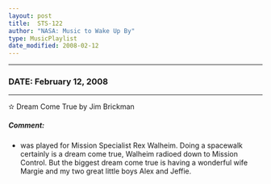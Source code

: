 ```yaml
---
layout: post
title:  STS-122
author: "NASA: Music to Wake Up By"
type: MusicPlaylist
date_modified: 2008-02-12
---
```


----
### DATE: February 12, 2008
----
✫ Dream Come True by Jim Brickman

##### Comment:
* was played for Mission  Specialist Rex Walheim. Doing a spacewalk certainly is a dream come true, Walheim radioed down to Mission Control. But the biggest dream come true is having a wonderful wife Margie and my two great little boys Alex and Jeffie.
